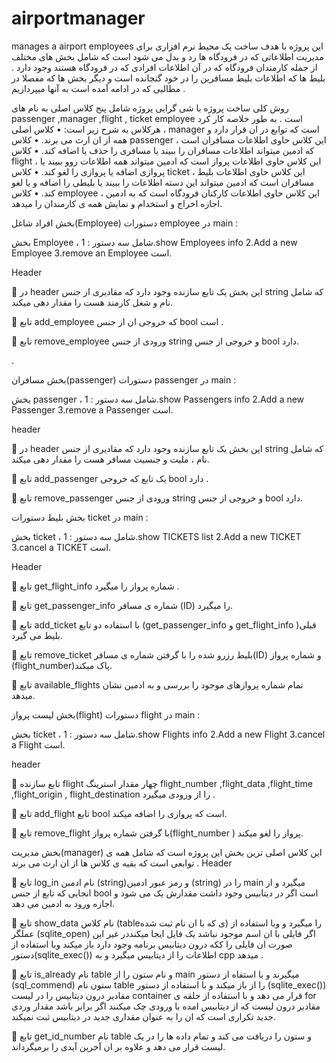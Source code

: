 # airportmanager
manages a airport employees
این پروژه با هدف ساخت یک محیط نرم افزاری برای مدیریت اطلاعاتی که در فرودگاه ها رد و بدل می شود است که شامل بخش های مختلف از جمله کارمندان فرودگاه که در آن اطلاعات افرادی که در فرودگاه هستند وجود دارد .
بلیط ها که اطلاعات بلیط مسافرین را در خود گنجانده است 
و دیگر بخش ها که مفصلا در مطالبی که در ادامه آمده است به آنها میپردازیم .
 
روش کلی ساخت پروژه با شی گرایی
پروژه شامل پنج کلاس اصلی به نام های passenger ,manager ,flight , ticket employee  است .
به طور خلاصه کار کرد هرکلاس به شرح زیر است:
•	کلاس اصلی ،  manager  است که توابع در ان قرار دارد و همه از ان ارث می برند.
•	کلاس passenger ، این کلاس حاوی اطلاعات مسافران است که ادمین میتواند اطلاعات مسافران را ببیند یا مسافری را حذف یا اضافه کند.
•	کلاس flight  ،  این کلاس حاوی اطلاعات پرواز است که ادمین میتواند  همه اطلاعات روو ببیند یا پروازی اضافه یا پروازی را لغو کند.
•	کلاس ticket ، این کلاس حاوی اطلاعات بلیط مسافران است که ادمین میتواند این دسته اطلاعات را ببیند یا بلیطی را اضافه و یا لغو کند.
•	کلاس employee ، این کلاس حاوی اطلاعات کارکنان فرودگاه است که به ادمین اجازه اخراج و استخدام و نمایش همه ی کارمندان را میدهد.
































بخش افراد شاغل(Employee)
دستورات employee    در main :

بخش Employee ، شامل سه دستور :
1.show Employees info
2.Add a new Employee
3.remove an Employee
است.

Header   

	در header  این بخش یک تابع سازنده وجود دارد که مقادیری از جنس string  که شامل نام و شغل کارمند هست را مقدار دهی میکند.

	تابع add_employee   که خروجی ان از جنس bool است .


	تابع  remove_employee   ورودی از جنس string و خروجی از جنس bool  دارد.


.







بخش مسافران(passenger)
دستورات passenger  در main  :

بخش passenger  ، شامل سه دستور :
1.show Passengers info
2.Add a new Passenger
3.remove a Passenger
است.


header


	در header  این بخش یک تابع سازنده وجود دارد که مقادیری از جنس string  که شامل نام ، ملیت  و جنسیت مسافر هست را مقدار دهی میکند.

	تابع add_passenger  یک تابع که خروجی bool  دارد .


	تابع  remove_passenger   ورودی از جنس string و خروجی از جنس bool  دارد.







بخش بلیط
دستورات ticket  در main  :

بخش ticket ، شامل سه دستور :
1.show TICKETS list
2.Add a new TICKET
3.cancel a TICKET
است.

Header

	تابع get_flight_info    شماره پرواز را میگیرد .

	تابع get_passenger_info شماره ی مسافر (ID) را میگیرد.

	تابع add_ticket با استفاده دو تابع (get_passenger_info و get_flight_info   )قبلی بلیط می گیرد.

	تابع remove_ticket  بلیط رزرو شده را  با گرفتن شماره ی مسافر(ID)  و شماره پرواز (flight_number)پاک میکند.

	تابع available_flights تمام شماره پروازهای موجود را بررسی و به ادمین نشان میدهد.


      








بخش لیست پرواز(flight)
دستورات flight  در main  :

بخش ticket ، شامل سه دستور :
1.show Flights info
2.Add a new Flight
3.cancel a Flight
است.

header

	تابع سازنده flight  چهار مقدار استرینگ  flight_number ,flight_data ,flight_time ,flight_origin , flight_destination   را از ورودی میگیرد . 

	تابع add_flight  تابع bool  است که پروازی را اضافه میکند.


	تابع remove_flight با گرفتن شماره پرواز(flight_number ) پرواز را لغو میکند.









بخش مدیریت(manager)
این کلاس اصلی ترین بخش این پروژه است که شامل همه ی توابعی است که بقیه ی کلاس ها از ان ارث می برند .
Header

	تابع log_in  نام ادمبن (string)و رمز عبور ادمین (string) را  در main میگیرد و  از انجایی که تابع از جنس  bool  است اگر در دیتابیس وجود داشت  مقدارش یک می شود و اجازه ورود به ادمین می دهد.

	تابع show_data   نام  کلاس  (tableی که با ان نام ثبت شده) را میگیرد و وبا استفاده از  عملگر (sqlite_open)  اگر فایلی با ان اسم موجود نباشد  یک فایل ایجا میکنددر غیر این صورت ان فایلی را ککه درون دیتابیس برنامه وجود دارد باز میکند وبا استفاده از دستور(sqlite_exec())  اطلاعات را از دیتابیس میگیرد و به cpp  میدهد .


	تابع is_already  نام table    و نام ستون را از main  میگیرند  و با استفاه از دستور (sql_commend)  ستون نام table  را از باز میکند و با استفاده از دستور (sqlite_exec()) مقادیر درون دیتابیس را در لیست container قرار می دهد و با استفاده از حلقه ی for   مقادیر درون لیست که از دیتابیس امده با ورودی چک میکنند اگر برابر باشد مقدار وردی جدید تکراری است که ان را به عنوان مقداری جدید در دیتابیس ثبت نمیکند.


	تابع get_id_number  نام table  و ستون را دریافت می کند و تمام داده ها را در یک لیست قرار می دهد و علاوه بر ان آخرین آیدی را برمیگرداند.


